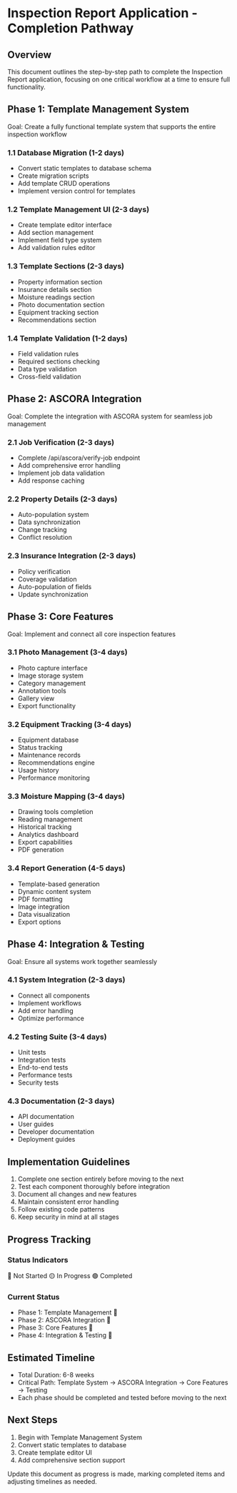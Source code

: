 # Inspection Report Application - Completion Pathway

## Overview
This document outlines the step-by-step path to complete the Inspection Report application, focusing on one critical workflow at a time to ensure full functionality.

## Phase 1: Template Management System
Goal: Create a fully functional template system that supports the entire inspection workflow

### 1.1 Database Migration (1-2 days)
- Convert static templates to database schema
- Create migration scripts
- Add template CRUD operations
- Implement version control for templates

### 1.2 Template Management UI (2-3 days)
- Create template editor interface
- Add section management
- Implement field type system
- Add validation rules editor

### 1.3 Template Sections (2-3 days)
- Property information section
- Insurance details section
- Moisture readings section
- Photo documentation section
- Equipment tracking section
- Recommendations section

### 1.4 Template Validation (1-2 days)
- Field validation rules
- Required sections checking
- Data type validation
- Cross-field validation

## Phase 2: ASCORA Integration
Goal: Complete the integration with ASCORA system for seamless job management

### 2.1 Job Verification (2-3 days)
- Complete /api/ascora/verify-job endpoint
- Add comprehensive error handling
- Implement job data validation
- Add response caching

### 2.2 Property Details (2-3 days)
- Auto-population system
- Data synchronization
- Change tracking
- Conflict resolution

### 2.3 Insurance Integration (2-3 days)
- Policy verification
- Coverage validation
- Auto-population of fields
- Update synchronization

## Phase 3: Core Features
Goal: Implement and connect all core inspection features

### 3.1 Photo Management (3-4 days)
- Photo capture interface
- Image storage system
- Category management
- Annotation tools
- Gallery view
- Export functionality

### 3.2 Equipment Tracking (3-4 days)
- Equipment database
- Status tracking
- Maintenance records
- Recommendations engine
- Usage history
- Performance monitoring

### 3.3 Moisture Mapping (3-4 days)
- Drawing tools completion
- Reading management
- Historical tracking
- Analytics dashboard
- Export capabilities
- PDF generation

### 3.4 Report Generation (4-5 days)
- Template-based generation
- Dynamic content system
- PDF formatting
- Image integration
- Data visualization
- Export options

## Phase 4: Integration & Testing
Goal: Ensure all systems work together seamlessly

### 4.1 System Integration (2-3 days)
- Connect all components
- Implement workflows
- Add error handling
- Optimize performance

### 4.2 Testing Suite (3-4 days)
- Unit tests
- Integration tests
- End-to-end tests
- Performance tests
- Security tests

### 4.3 Documentation (2-3 days)
- API documentation
- User guides
- Developer documentation
- Deployment guides

## Implementation Guidelines

1. Complete one section entirely before moving to the next
2. Test each component thoroughly before integration
3. Document all changes and new features
4. Maintain consistent error handling
5. Follow existing code patterns
6. Keep security in mind at all stages

## Progress Tracking

### Status Indicators
🔴 Not Started
🟡 In Progress
🟢 Completed

### Current Status
- Phase 1: Template Management 🔴
- Phase 2: ASCORA Integration 🔴
- Phase 3: Core Features 🔴
- Phase 4: Integration & Testing 🔴

## Estimated Timeline
- Total Duration: 6-8 weeks
- Critical Path: Template System → ASCORA Integration → Core Features → Testing
- Each phase should be completed and tested before moving to the next

## Next Steps
1. Begin with Template Management System
2. Convert static templates to database
3. Create template editor UI
4. Add comprehensive section support

Update this document as progress is made, marking completed items and adjusting timelines as needed.
